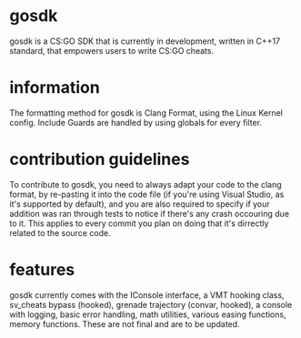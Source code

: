 # gosdk
gosdk is a CS:GO SDK that is currently in development, written in C++17 standard, that empowers users to write CS:GO cheats.

# information
The formatting method for gosdk is Clang Format, using the Linux Kernel config. Include Guards are handled by using globals for every filter.

# contribution guidelines
To contribute to gosdk, you need to always adapt your code to the clang format, by re-pasting it into the code file (if you're using Visual Studio, as it's supported by default), and you are also required to specify if your addition was ran through tests to notice if there's any crash occouring due to it. This applies to every commit you plan on doing that it's dirrectly related to the source code.

# features
gosdk currently comes with the IConsole interface, a VMT hooking class, sv_cheats bypass (hooked), grenade trajectory (convar, hooked), a console with logging, basic error handling, math utilities, various easing functions, memory functions. These are not final and are to be updated.
